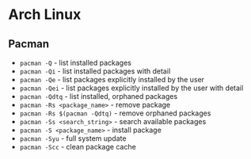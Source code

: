 # Arch Linux

## Pacman
- `pacman -Q` - list installed packages
- `pacman -Qi` - list installed packages with detail
- `pacman -Qe` - list packages explicitly installed by the user
- `pacman -Qei` - list packages explicitly installed by the user with detail
- `pacman -Qdtq` - list installed, orphaned packages
- `pacman -Rs <package_name>` - remove package
- `pacman -Rs $(pacman -Qdtq)` - remove orphaned packages
- `pacman -Ss <search_string>` - search available packages
- `pacman -S <package_name>` - install package
- `pacman -Syu` - full system update
- `pacman -Scc` - clean package cache